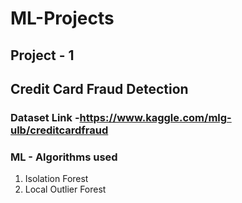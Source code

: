 # ML-Projects

## Project - 1

## Credit Card Fraud Detection 

### Dataset Link -https://www.kaggle.com/mlg-ulb/creditcardfraud

### ML - Algorithms used

1. Isolation Forest
2. Local Outlier Forest

